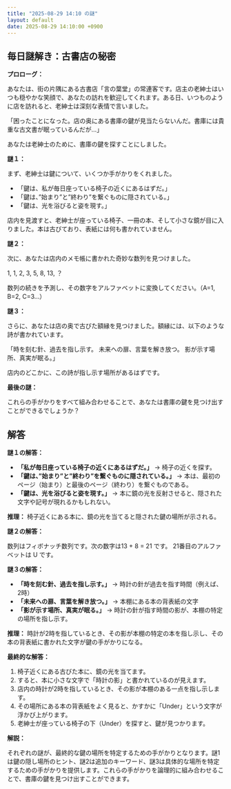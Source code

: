 ```yaml
---
title: "2025-08-29 14:10 の謎"
layout: default
date: 2025-08-29 14:10:00 +0900
---
```

## 毎日謎解き：古書店の秘密

**プロローグ：**

あなたは、街の片隅にある古書店「言の葉堂」の常連客です。店主の老紳士はいつも穏やかな笑顔で、あなたの訪れを歓迎してくれます。ある日、いつものように店を訪れると、老紳士は深刻な表情で言いました。

「困ったことになった。店の奥にある書庫の鍵が見当たらないんだ。書庫には貴重な古文書が眠っているんだが…」

あなたは老紳士のために、書庫の鍵を探すことにしました。

**謎１：**

まず、老紳士は鍵について、いくつか手がかりをくれました。

*   「鍵は、私が毎日座っている椅子の近くにあるはずだ。」
*   「鍵は、”始まり”と”終わり”を繋ぐものに隠されている。」
*   「鍵は、光を浴びると姿を現す。」

店内を見渡すと、老紳士が座っている椅子、一冊の本、そして小さな鏡が目に入りました。本は古びており、表紙には何も書かれていません。

**謎２：**

次に、あなたは店内のメモ帳に書かれた奇妙な数列を見つけました。

1, 1, 2, 3, 5, 8, 13, ？

数列の続きを予測し、その数字をアルファベットに変換してください。（A=1, B=2, C=3…）

**謎３：**

さらに、あなたは店の奥で古びた額縁を見つけました。額縁には、以下のような詩が書かれています。

「時を刻む針、過去を指し示す。
未来への扉、言葉を解き放つ。
影が示す場所、真実が眠る。」

店内のどこかに、この詩が指し示す場所があるはずです。

**最後の謎：**

これらの手がかりをすべて組み合わせることで、あなたは書庫の鍵を見つけ出すことができるでしょうか？

## 解答

**謎１の解答：**

*   **「私が毎日座っている椅子の近くにあるはずだ。」** → 椅子の近くを探す。
*   **「鍵は、”始まり”と”終わり”を繋ぐものに隠されている。」** → 本は、最初のページ（始まり）と最後のページ（終わり）を繋ぐものである。
*   **「鍵は、光を浴びると姿を現す。」** → 本に鏡の光を反射させると、隠された文字や記号が現れるかもしれない。

**推理：** 椅子近くにある本に、鏡の光を当てると隠された鍵の場所が示される。

**謎２の解答：**

数列はフィボナッチ数列です。次の数字は13 + 8 = 21 です。
21番目のアルファベットは U です。

**謎３の解答：**

*   **「時を刻む針、過去を指し示す。」** → 時計の針が過去を指す時間（例えば、2時）
*   **「未来への扉、言葉を解き放つ。」** → 本棚にある本の背表紙の文字
*   **「影が示す場所、真実が眠る。」** → 時計の針が指す時間の影が、本棚の特定の場所を指し示す。

**推理：** 時計が2時を指しているとき、その影が本棚の特定の本を指し示し、その本の背表紙に書かれた文字が鍵の手がかりになる。

**最終的な解答：**

1.  椅子近くにある古びた本に、鏡の光を当てます。
2.  すると、本に小さな文字で「時計の影」と書かれているのが見えます。
3.  店内の時計が2時を指しているとき、その影が本棚のある一点を指し示します。
4.  その場所にある本の背表紙をよく見ると、かすかに「Under」という文字が浮かび上がります。
5.  老紳士が座っている椅子の下（Under）を探すと、鍵が見つかります。

**解説：**

それぞれの謎が、最終的な鍵の場所を特定するための手がかりとなります。謎1は鍵の隠し場所のヒント、謎2は追加のキーワード、謎3は具体的な場所を特定するための手がかりを提供します。これらの手がかりを論理的に組み合わせることで、書庫の鍵を見つけ出すことができます。
